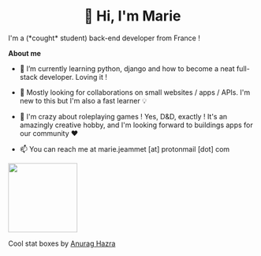 <h1 align="center">👋 Hi, I'm Marie</h1>

I'm a (\*cought\* student) back-end developer from France ! 

**About me**

- 🌱 I’m currently learning python, django and how to become a neat full-stack developer. Loving it !

- 💼 Mostly looking for collaborations on small websites / apps / APIs. I'm new to this but I'm also a fast learner 💡

- 🎲 I'm crazy about roleplaying games ! Yes, D&D, exactly ! It's an amazingly creative hobby, and I'm looking forward to buildings apps for our community ♥️

- 📫 You can reach me at marie.jeammet [at] protonmail [dot] com 

<!---
<a href="https://github.com/anuraghazra/github-readme-stats">
  <img height='140' align="center" src="https://github-readme-stats.vercel.app/api?username=mjeammet&show_icons=true&theme=gruvbox&count_private=true" />
</a>
--->
<a href="https://github.com/anuraghazra/github-readme-stats">
  <img height='140' align="center" src="https://github-readme-stats.vercel.app/api/top-langs/?username=mjeammet&layout=compact&theme=gruvbox&count_private=true" />
</a>

Cool stat boxes by [Anurag Hazra](https://github.com/anuraghazra/github-readme-stats)

<!---
mjeammet/mjeammet is a ✨ special ✨ repository because its `README.md` (this file) appears on your GitHub profile.
You can click the Preview link to take a look at your changes.
--->
